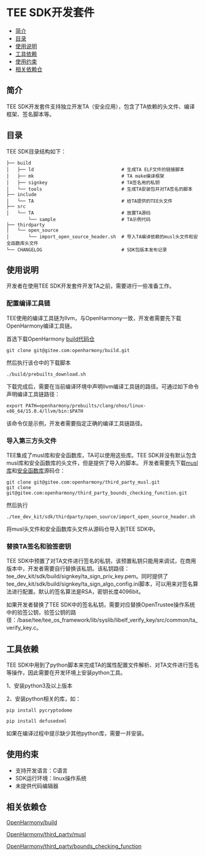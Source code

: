 
# TEE SDK开发套件<a name="ZH-CN_TOPIC_0000001078026808"></a>

-   [简介](#section11660541593)
-   [目录](#section161941989596)
-   [使用说明](#section161941989597)
-   [工具依赖](#section11914418405)
-   [使用约束](#section1371113476307)
-   [相关依赖仓](#section1371113476308)

## 简介<a name="section11660541593"></a>

TEE SDK开发套件支持独立开发TA（安全应用），包含了TA依赖的头文件、编译框架、签名脚本等。

## 目录<a name="section161941989596"></a>

TEE SDK目录结构如下：

```
├── build
│   ├── ld                                # 生成TA ELF文件的链接脚本
│   ├── mk                                # TA make编译框架
│   ├── signkey                           # TA签名用的私钥
│   └── tools                             # 生成TA安装包并对TA签名的脚本
├── include
│   └── TA                                # 给TA提供的TEE头文件
├── src
│   └── TA                                # 放置TA源码
        └── sample                        # TA示例代码
├── thirdparty
│   └── open_source
│       └── import_open_source_header.sh  # 导入TA编译依赖的musl头文件和安全函数库头文件
└── CHANGELOG                             # SDK包版本发布记录
```

## 使用说明<a name="section161941989597"></a>

开发者在使用TEE SDK开发套件开发TA之前，需要进行一些准备工作。

###  配置编译工具链

TEE使用的编译工具链为llvm，与OpenHarmony一致，开发者需要先下载OpenHarmony编译工具链。

首选下载OpenHarmony [build代码仓](https://gitee.com/openharmony/build)

```
git clone git@gitee.com:openharmony/build.git
```

然后执行该仓中的下载脚本

```
./build/prebuilts_download.sh
```

下载完成后，需要在当前编译环境中声明llvm编译工具链的路径。可通过如下命令声明编译工具链路径：

```
export PATH=openharmony/prebuilts/clang/ohos/linux-x86_64/15.0.4/llvm/bin:$PATH
```

该命令仅是示例，开发者需要指定正确的编译工具链路径。

###  导入第三方头文件

TEE集成了musl库和安全函数库，TA可以使用这些库。TEE SDK并没有默认包含musl库和安全函数库的头文件，但是提供了导入的脚本。 开发者需要先下载[musl库](https://gitee.com/openharmony/third_party_musl)和[安全函数库](https://gitee.com/openharmony/third_party_bounds_checking_function)源码仓：

```
git clone git@gitee.com:openharmony/third_party_musl.git
git clone git@gitee.com:openharmony/third_party_bounds_checking_function.git
```

然后执行

```
./tee_dev_kit/sdk/thirdparty/open_source/import_open_source_header.sh
```

将musl头文件和安全函数库头文件从源码仓导入到TEE SDK中。

### 替换TA签名和验签密钥

TEE SDK中预置了对TA文件进行签名的私钥，该预置私钥只能用来调试，在商用版本中，开发者需要自行替换该私钥。该私钥路径：tee_dev_kit/sdk/build/signkey/ta_sign_priv_key.pem。同时提供了tee_dev_kit/sdk/build/signkey/ta_sign_algo_config.ini脚本，可以用来对签名算法进行配置。默认的签名算法是RSA，密钥长度4096bit。

如果开发者替换了TEE SDK中的签名私钥，需要对应替换OpenTrustee操作系统中的验签公钥，验签公钥的路径：/base/tee/tee_os_framework/lib/syslib/libelf_verify_key/src/common/ta_verify_key.c。

## 工具依赖<a name="section11914418405"></a>

TEE SDK中用到了python脚本来完成TA的属性配置文件解析、对TA文件进行签名等操作，因此需要在开发环境上安装python工具。

1、安装python3及以上版本

2、安装python相关的库，如：

```
pip install pycryptodome

pip install defusedxml
```

如果在编译过程中提示缺少其他python库，需要一并安装。

## 使用约束<a name="section1371113476307"></a>

- 支持开发语言：C语言
- SDK运行环境：linux操作系统
- 未提供代码编辑器

## 相关依赖仓<a name="section1371113476308"></a>

 [OpenHarmony/build](https://gitee.com/openharmony/build)

[OpenHarmony/third_party/musl](https://gitee.com/openharmony/third_party_musl)

[OpenHarmony/third_party/bounds_checking_function](https://gitee.com/openharmony/third_party_bounds_checking_function)
